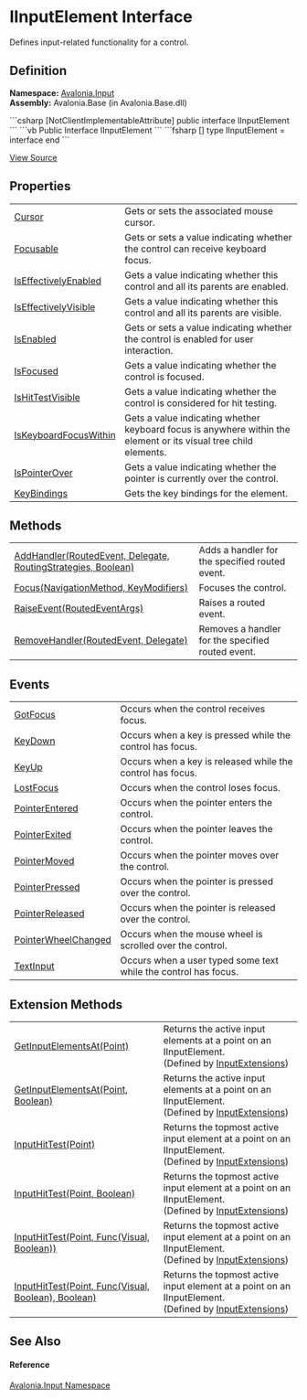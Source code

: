 # IInputElement Interface


Defines input-related functionality for a control.



## Definition
**Namespace:** <a href="N_Avalonia_Input">Avalonia.Input</a>  
**Assembly:** Avalonia.Base (in Avalonia.Base.dll)

<Tabs groupId="api-code-preview">
<TabItem value="csharp" label="C#">
```csharp
[NotClientImplementableAttribute]
public interface IInputElement
```
</TabItem>
<TabItem value="vb" label="VB">
```vb
<NotClientImplementableAttribute>
Public Interface IInputElement
```
</TabItem>
<TabItem value="fsharp" label="F#">
```fsharp
[<NotClientImplementableAttribute>]
type IInputElement = interface end
```
</TabItem>
</Tabs>



<a href="https://github.com/AvaloniaUI/Avalonia/tree/master/src/Avalonia.Base/Input/IInputElement.cs" title="View the source code">View Source</a>



## Properties
<table>
<tr>
<td><a href="P_Avalonia_Input_IInputElement_Cursor">Cursor</a></td>
<td>Gets or sets the associated mouse cursor.</td>
</tr>
<tr>
<td><a href="P_Avalonia_Input_IInputElement_Focusable">Focusable</a></td>
<td>Gets or sets a value indicating whether the control can receive keyboard focus.</td>
</tr>
<tr>
<td><a href="P_Avalonia_Input_IInputElement_IsEffectivelyEnabled">IsEffectivelyEnabled</a></td>
<td>Gets a value indicating whether this control and all its parents are enabled.</td>
</tr>
<tr>
<td><a href="P_Avalonia_Input_IInputElement_IsEffectivelyVisible">IsEffectivelyVisible</a></td>
<td>Gets a value indicating whether this control and all its parents are visible.</td>
</tr>
<tr>
<td><a href="P_Avalonia_Input_IInputElement_IsEnabled">IsEnabled</a></td>
<td>Gets or sets a value indicating whether the control is enabled for user interaction.</td>
</tr>
<tr>
<td><a href="P_Avalonia_Input_IInputElement_IsFocused">IsFocused</a></td>
<td>Gets a value indicating whether the control is focused.</td>
</tr>
<tr>
<td><a href="P_Avalonia_Input_IInputElement_IsHitTestVisible">IsHitTestVisible</a></td>
<td>Gets a value indicating whether the control is considered for hit testing.</td>
</tr>
<tr>
<td><a href="P_Avalonia_Input_IInputElement_IsKeyboardFocusWithin">IsKeyboardFocusWithin</a></td>
<td>Gets a value indicating whether keyboard focus is anywhere within the element or its visual tree child elements.</td>
</tr>
<tr>
<td><a href="P_Avalonia_Input_IInputElement_IsPointerOver">IsPointerOver</a></td>
<td>Gets a value indicating whether the pointer is currently over the control.</td>
</tr>
<tr>
<td><a href="P_Avalonia_Input_IInputElement_KeyBindings">KeyBindings</a></td>
<td>Gets the key bindings for the element.</td>
</tr>
</table>

## Methods
<table>
<tr>
<td><a href="M_Avalonia_Input_IInputElement_AddHandler">AddHandler(RoutedEvent, Delegate, RoutingStrategies, Boolean)</a></td>
<td>Adds a handler for the specified routed event.</td>
</tr>
<tr>
<td><a href="M_Avalonia_Input_IInputElement_Focus">Focus(NavigationMethod, KeyModifiers)</a></td>
<td>Focuses the control.</td>
</tr>
<tr>
<td><a href="M_Avalonia_Input_IInputElement_RaiseEvent">RaiseEvent(RoutedEventArgs)</a></td>
<td>Raises a routed event.</td>
</tr>
<tr>
<td><a href="M_Avalonia_Input_IInputElement_RemoveHandler">RemoveHandler(RoutedEvent, Delegate)</a></td>
<td>Removes a handler for the specified routed event.</td>
</tr>
</table>

## Events
<table>
<tr>
<td><a href="E_Avalonia_Input_IInputElement_GotFocus">GotFocus</a></td>
<td>Occurs when the control receives focus.</td>
</tr>
<tr>
<td><a href="E_Avalonia_Input_IInputElement_KeyDown">KeyDown</a></td>
<td>Occurs when a key is pressed while the control has focus.</td>
</tr>
<tr>
<td><a href="E_Avalonia_Input_IInputElement_KeyUp">KeyUp</a></td>
<td>Occurs when a key is released while the control has focus.</td>
</tr>
<tr>
<td><a href="E_Avalonia_Input_IInputElement_LostFocus">LostFocus</a></td>
<td>Occurs when the control loses focus.</td>
</tr>
<tr>
<td><a href="E_Avalonia_Input_IInputElement_PointerEntered">PointerEntered</a></td>
<td>Occurs when the pointer enters the control.</td>
</tr>
<tr>
<td><a href="E_Avalonia_Input_IInputElement_PointerExited">PointerExited</a></td>
<td>Occurs when the pointer leaves the control.</td>
</tr>
<tr>
<td><a href="E_Avalonia_Input_IInputElement_PointerMoved">PointerMoved</a></td>
<td>Occurs when the pointer moves over the control.</td>
</tr>
<tr>
<td><a href="E_Avalonia_Input_IInputElement_PointerPressed">PointerPressed</a></td>
<td>Occurs when the pointer is pressed over the control.</td>
</tr>
<tr>
<td><a href="E_Avalonia_Input_IInputElement_PointerReleased">PointerReleased</a></td>
<td>Occurs when the pointer is released over the control.</td>
</tr>
<tr>
<td><a href="E_Avalonia_Input_IInputElement_PointerWheelChanged">PointerWheelChanged</a></td>
<td>Occurs when the mouse wheel is scrolled over the control.</td>
</tr>
<tr>
<td><a href="E_Avalonia_Input_IInputElement_TextInput">TextInput</a></td>
<td>Occurs when a user typed some text while the control has focus.</td>
</tr>
</table>

## Extension Methods
<table>
<tr>
<td><a href="M_Avalonia_Input_InputExtensions_GetInputElementsAt_1">GetInputElementsAt(Point)</a></td>
<td>Returns the active input elements at a point on an IInputElement.<br />(Defined by <a href="T_Avalonia_Input_InputExtensions">InputExtensions</a>)</td>
</tr>
<tr>
<td><a href="M_Avalonia_Input_InputExtensions_GetInputElementsAt">GetInputElementsAt(Point, Boolean)</a></td>
<td>Returns the active input elements at a point on an IInputElement.<br />(Defined by <a href="T_Avalonia_Input_InputExtensions">InputExtensions</a>)</td>
</tr>
<tr>
<td><a href="M_Avalonia_Input_InputExtensions_InputHitTest_3">InputHitTest(Point)</a></td>
<td>Returns the topmost active input element at a point on an IInputElement.<br />(Defined by <a href="T_Avalonia_Input_InputExtensions">InputExtensions</a>)</td>
</tr>
<tr>
<td><a href="M_Avalonia_Input_InputExtensions_InputHitTest">InputHitTest(Point, Boolean)</a></td>
<td>Returns the topmost active input element at a point on an IInputElement.<br />(Defined by <a href="T_Avalonia_Input_InputExtensions">InputExtensions</a>)</td>
</tr>
<tr>
<td><a href="M_Avalonia_Input_InputExtensions_InputHitTest_2">InputHitTest(Point, Func(Visual, Boolean))</a></td>
<td>Returns the topmost active input element at a point on an IInputElement.<br />(Defined by <a href="T_Avalonia_Input_InputExtensions">InputExtensions</a>)</td>
</tr>
<tr>
<td><a href="M_Avalonia_Input_InputExtensions_InputHitTest_1">InputHitTest(Point, Func(Visual, Boolean), Boolean)</a></td>
<td>Returns the topmost active input element at a point on an IInputElement.<br />(Defined by <a href="T_Avalonia_Input_InputExtensions">InputExtensions</a>)</td>
</tr>
</table>

## See Also


#### Reference
<a href="N_Avalonia_Input">Avalonia.Input Namespace</a>  

